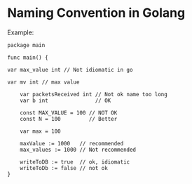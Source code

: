 # Naming Convention in Golang

Example:

    package main

    func main() {

    var max_value int // Not idiomatic in go

    var mv int // max value

        var packetsReceived int // Not ok name too long
        var b int               // OK

        const MAX_VALUE = 100 // NOT OK
        const N = 100         // Better

        var max = 100

        maxValue := 1000   // recommended
        max_values := 1000 // Not recommended

        writeToDB := true  // ok, idiomatic
        writeToDb := false // not ok
    }